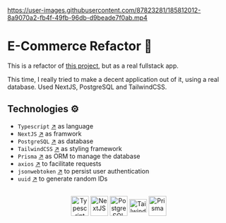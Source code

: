 https://user-images.githubusercontent.com/87823281/185812012-8a9070a2-fb4f-49fb-96db-d9beade7f0ab.mp4

# E-Commerce Refactor 🛒

This is a refactor of [this project](https://github.com/antoniopataro/my-sandbox/tree/main/old-projects/e-commerce), but as a real fullstack app.

This time, I really tried to make a decent application out of it, using a real database. Used NextJS, PostgreSQL and TailwindCSS.

## Technologies ⚙️

- `Typescript` [↗](https://www.typescriptlang.org/) as language
- `NextJS` [↗](https://nextjs.org/) as framwork
- `PostgreSQL` [↗](https://www.postgresql.org/) as database
- `TailwindCSS` [↗](https://tailwindcss.com/) as styling framework
- `Prisma` [↗](https://www.typescriptlang.org/) as ORM to manage the database
- `axios` [↗](https://axios-http.com/) to facilitate requests
- `jsonwebtoken` [↗](https://www.npmjs.com/package/jsonwebtoken) to persist user authentication
- `uuid` [↗](https://www.npmjs.com/package/uuid) to generate random IDs

<div style="display: inline_block" align="center"><br>
  <a href="https://www.typescriptlang.org/" target="_blank">
  <img align="center" title="Typescript" alt="Typescript" height="45" width="40" src="https://user-images.githubusercontent.com/87823281/181045174-aeefe104-3966-491c-8d95-23f43050dbd0.svg"></a>
  <a href="https://nextjs.org/" target="_blank">
  <img align="center" title="NextJS" alt="NextJS" height="45" width="40" src="https://user-images.githubusercontent.com/87823281/181045161-7fb9fce5-a974-4c57-8770-084f35765ef6.svg"></a>
  <a href="https://www.postgresql.org/" target="_blank">
  <img align="center" title="PostgreSQL" alt="PostgreSQL" height="45" width="40" src="https://user-images.githubusercontent.com/87823281/185008096-730b7d2b-2e85-4f96-87d6-38398e77477c.svg"></a>
  <a href="https://tailwindcss.com/" target="_blank">
  <img align="center" alt="TailwindCSS" title="TailwindCSS" height="30" width="40" src="https://user-images.githubusercontent.com/87823281/183668264-c44f271e-4719-461f-8112-fee8e558cac0.svg"></a>
  <a href="https://www.prisma.io/" target="_blank">
  <img align="center" title="Prisma" alt="Prisma" height="45" width="40" src="https://user-images.githubusercontent.com/87823281/185008303-c8893e5a-2183-4cc6-9a5a-099958265650.svg"></a>
</div>
